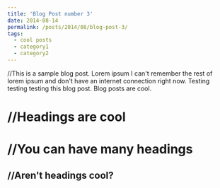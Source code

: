 ```yaml
---
title: 'Blog Post number 3'
date: 2014-08-14
permalink: /posts/2014/08/blog-post-3/
tags:
  - cool posts
  - category1
  - category2
---
```


//This is a sample blog post. Lorem ipsum I can't remember the rest of lorem ipsum and don't have an internet connection right now. Testing testing testing this blog post. Blog posts are cool. 

//Headings are cool
======

//You can have many headings
======

//Aren't headings cool?
------